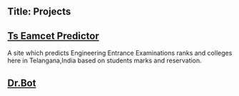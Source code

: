Title: Projects
---
## [Ts Eamcet Predictor](www.tsep.in)
A site which predicts Engineering Entrance Examinations ranks and colleges here in Telangana,India based on students marks and reservation.

## [Dr.Bot](https://www.facebook.com/dr.botAlpha/)
